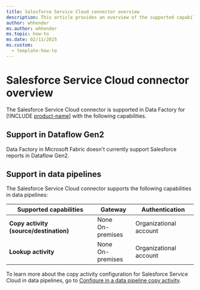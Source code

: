 ```yaml
---
title: Salesforce Service Cloud connector overview
description: This article provides an overview of the supported capabilities of the Salesforce Service Cloud connector.
author: whhender
ms.author: whhender
ms.topic: how-to
ms.date: 02/11/2025
ms.custom:
  - template-how-to
---
```


# Salesforce Service Cloud connector overview

The Salesforce Service Cloud connector is supported in Data Factory for [!INCLUDE [product-name](../includes/product-name.md)] with the following capabilities.

## Support in Dataflow Gen2

Data Factory in Microsoft Fabric doesn't currently support Salesforce reports in Dataflow Gen2.

## Support in data pipelines

The Salesforce Service Cloud connector supports the following capabilities in data pipelines:

| Supported capabilities | Gateway | Authentication |
| --- | --- | ---|
| **Copy activity (source/destination)** | None <br> On-premises | Organizational account |
| **Lookup activity** | None <br> On-premises | Organizational account |

To learn more about the copy activity configuration for Salesforce Service Cloud in data pipelines, go to [Configure in a data pipeline copy activity](connector-salesforce-service-cloud-copy-activity.md).
